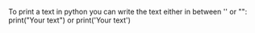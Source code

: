 To print a text in python you can write the text either in between '' or "":
print("Your text")
or
print('Your text')

